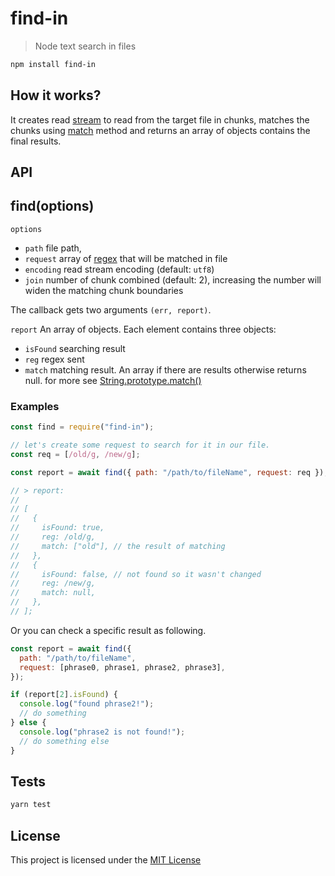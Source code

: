 # find-in

> Node text search in files

```bash
npm install find-in
```

## How it works?

It creates read [stream](https://nodejs.org/api/stream.html) to read from the target file in chunks, matches the chunks using [match](https://developer.mozilla.org/en/docs/Web/JavaScript/Reference/Global_Objects/String/match) method and returns an array of objects contains the final results.

## API

## find(options)

`options`

- `path` file path,
- `request` array of [regex](https://developer.mozilla.org/en/docs/Web/JavaScript/Guide/Regular_Expressions) that will be matched in file
- `encoding` read stream encoding (default: `utf8`)
- `join` number of chunk combined (default: 2), increasing the number will widen the matching chunk boundaries

The callback gets two arguments `(err, report)`.

`report` An array of objects. Each element contains three objects:

- `isFound` searching result
- `reg` regex sent
- `match` matching result. An array if there are results otherwise returns null. for more see [String.prototype.match()](https://developer.mozilla.org/en-US/docs/Web/JavaScript/Reference/Global_Objects/String/match)

### Examples

```js
const find = require("find-in");

// let's create some request to search for it in our file.
const req = [/old/g, /new/g];

const report = await find({ path: "/path/to/fileName", request: req });

// > report:
//
// [
//   {
//     isFound: true,
//     reg: /old/g,
//     match: ["old"], // the result of matching
//   },
//   {
//     isFound: false, // not found so it wasn't changed
//     reg: /new/g,
//     match: null,
//   },
// ];
```

Or you can check a specific result as following.

```js
const report = await find({
  path: "/path/to/fileName",
  request: [phrase0, phrase1, phrase2, phrase3],
});

if (report[2].isFound) {
  console.log("found phrase2!");
  // do something
} else {
  console.log("phrase2 is not found!");
  // do something else
}
```

## Tests

```sh
yarn test
```

## License

This project is licensed under the [MIT License](https://github.com/jalal246/find-in/blob/master/LICENSE)
